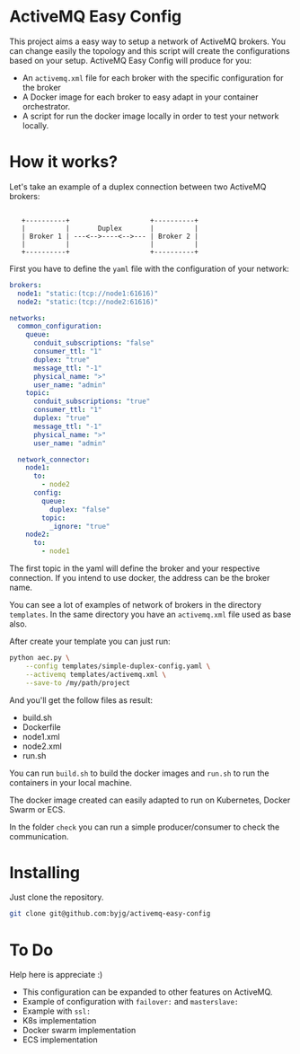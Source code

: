 # ActiveMQ Easy Config

This project aims a easy way to setup a network of ActiveMQ brokers. You can change easily the topology and this 
script will create the configurations based on your setup. ActiveMQ Easy Config will produce for you:

- An `activemq.xml` file for each broker with the specific configuration for the broker
- A Docker image for each broker to easy adapt in your container orchestrator.
- A script for run the docker image locally in order to test your network locally.
 

# How it works?

Let's take an example of a duplex connection between two ActiveMQ brokers: 

```

   +----------+                    +----------+
   |          |       Duplex       |          |  
   | Broker 1 | ---<-->----<-->--- | Broker 2 |
   |          |                    |          | 
   +----------+                    +----------+

```

First you have to define the `yaml` file with the configuration of your network:

```yaml
brokers:
  node1: "static:(tcp://node1:61616)"
  node2: "static:(tcp://node2:61616)"

networks:
  common_configuration:
    queue:
      conduit_subscriptions: "false"
      consumer_ttl: "1"
      duplex: "true"
      message_ttl: "-1"
      physical_name: ">"
      user_name: "admin"
    topic:
      conduit_subscriptions: "true"
      consumer_ttl: "1"
      duplex: "true"
      message_ttl: "-1"
      physical_name: ">"
      user_name: "admin"

  network_connector:
    node1:
      to:
        - node2
      config:
        queue:
          duplex: "false"
        topic:
          _ignore: "true"
    node2:
      to:
        - node1
``` 

The first topic in the yaml will define the broker and your respective connection. 
If you intend to use docker, the address can be the broker name. 

You can see a lot of examples of network of brokers in the directory `templates`. In the same directory
you have an `activemq.xml` file used as base also.

After create your template you can just run:

```bash
python aec.py \
    --config templates/simple-duplex-config.yaml \
    --activemq templates/activemq.xml \
    --save-to /my/path/project
```

And you'll get the follow files as result:

- build.sh
- Dockerfile
- node1.xml
- node2.xml
- run.sh

You can run `build.sh` to build the docker images and `run.sh` to run the containers in your local machine. 

The docker image created can easily adapted to run on Kubernetes, Docker Swarm or ECS.

In the folder `check` you can run a simple producer/consumer to check the communication.

# Installing

Just clone the repository.

```bash
git clone git@github.com:byjg/activemq-easy-config
```  

# To Do

Help here is appreciate :)

- This configuration can be expanded to other features on ActiveMQ.
- Example of configuration with `failover:` and `masterslave:`
- Example with `ssl:`
- K8s implementation
- Docker swarm implementation
- ECS implementation 
